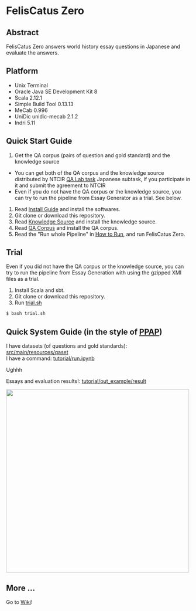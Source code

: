 # FelisCatus Zero 
## Abstract
FelisCatus Zero answers world history essay questions in Japanese and evaluate the answers.
 
## Platform
* Unix Terminal
* Oracle Java SE Development Kit 8
* Scala 2.12.1
* Simple Build Tool 0.13.13
* MeCab 0.996
* UniDic unidic-mecab 2.1.2
* Indri 5.11

## Quick Start Guide
1. Get the QA corpus (pairs of question and gold standard) and the knowledge source
 - You can get both of the QA corpus and the knowledge source distributed by NTCIR [QA Lab task](http://research.nii.ac.jp/qalab/) Japanese subtask, if you participate in it and submit the agreement to NTCIR
 - Even if you do not have the QA corpus or the knowledge source, you can try to run the pipeline from Essay Generator as a trial. See below.
1. Read [Install Guide](https://github.com/ktr-skmt/FelisCatusZero/wiki/Install-Guide) and install the softwares.
1. Git clone or download this repository.
1. Read [Knowledge Source](https://github.com/ktr-skmt/FelisCatusZero/wiki/Knowledge-Source) and install the knowledge source.
1. Read [QA Corpus](https://github.com/ktr-skmt/FelisCatusZero/wiki/QA-Corpus) and install the QA corpus.
1. Read the "Run whole Pipeline" in [How to Run](https://github.com/ktr-skmt/FelisCatusZero/wiki/How-to-Run), and run FelisCatus Zero.

## Trial
Even if you did not have the QA corpus or the knowledge source, you can try to run the pipeline from Essay Generation with using the gzipped XMI files as a trial.

1. Install Scala and sbt.
1. Git clone or download this repository.
1. Run [trial.sh](trial.sh)

```bash
$ bash trial.sh
```

## Quick System Guide (in the style of [PPAP](https://www.youtube.com/watch?v=0E00Zuayv9Q))
I have datasets (of questions and gold standards): [src/main/resources/qaset](https://github.com/ktr-skmt/FelisCatusZero/tree/master/src/main/resources/qaset)  
I have a command: [tutorial/run.ipynb](https://github.com/ktr-skmt/FelisCatusZero/blob/master/tutorial/run.ipynb)

Ughhh

Essays and evaluation results!: [tutorial/out_example/result](https://github.com/ktr-skmt/FelisCatusZero/tree/master/tutorial/out_example/result)

<a href="https://github.com/ktr-skmt/FelisCatusZero/blob/master/tutorial/image/pipeline.png?raw=true" target="_blank"><img src="https://github.com/ktr-skmt/FelisCatusZero/blob/master/tutorial/image/pipeline.png?raw=true" width="500px"/></a>

## More ...
Go to [Wiki](https://github.com/ktr-skmt/FelisCatusZero/wiki/)!
